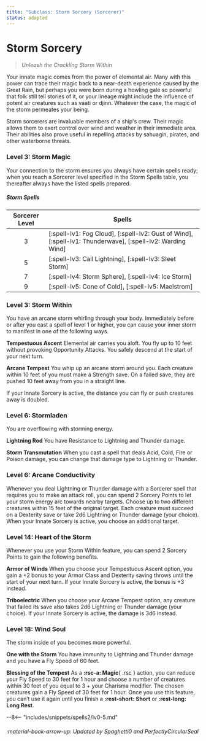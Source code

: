 ```yaml
---
title: "Subclass: Storm Sorcery (Sorcerer)"
status: adapted
---
```


<p style="display:none">
Unleash the Crackling Storm Within
</p>

# Storm Sorcery

> *Unleash the Crackling Storm Within*

Your innate magic comes from the power of elemental air. Many with this power can trace their magic back to a near-death experience caused by the Great Rain, but perhaps you were born during a howling gale so powerful that folk still tell stories of it, or your lineage might include the influence of potent air creatures such as vaati or djinn. Whatever the case, the magic of the storm permeates your being.

Storm sorcerers are invaluable members of a ship's crew. Their magic allows them to exert control over wind and weather in their immediate area. Their abilities also prove useful in repelling attacks by sahuagin, pirates, and other waterborne threats.

### Level 3: Storm Magic

Your connection to the storm ensures you always have certain spells ready; when you reach a Sorcerer level specified in the Storm Spells table, you thereafter always have the listed spells prepared.

##### Storm Spells

| Sorcerer Level | Spells |
|:-:|---|
| 3 | [:spell-lv1: Fog Cloud], [:spell-lv2: Gust of Wind], [:spell-lv1: Thunderwave], [:spell-lv2: Warding Wind] |
| 5 | [:spell-lv3: Call Lightning], [:spell-lv3: Sleet Storm] |
| 7 | [:spell-lv4: Storm Sphere], [:spell-lv4: Ice Storm] |
| 9 | [:spell-lv5: Cone of Cold], [:spell-lv5: Maelstrom] |

### Level 3: Storm Within

You have an arcane storm whirling through your body. Immediately before or after you cast a spell of level 1 or higher, you can cause your inner storm to manifest in one of the following ways.

**Tempestuous Ascent**  Elemental air carries you aloft. You fly up to 10 feet without provoking Opportunity Attacks. You safely descend at the start of your next turn.

**Arcane Tempest**  You whip up an arcane storm around you. Each creature within 10 feet of you must make a Strength save. On a failed save, they are pushed 10 feet away from you in a straight line.

If your Innate Sorcery is active, the distance you can fly or push creatures away is doubled.

### Level 6: Stormladen

You are overflowing with storming energy.

**Lightning Rod**  You have Resistance to Lightning and Thunder damage.

**Storm Transmutation**  When you cast a spell  that deals Acid, Cold, Fire or Poison damage, you can change that damage type to Lightning or Thunder.

### Level 6: Arcane Conductivity

Whenever you deal Lightning or Thunder damage with a Sorcerer spell that requires you to make an attack roll, you can spend 2 Sorcery Points to let your storm energy arc towards nearby targets. Choose up to two different creatures within 15 feet of the original target. Each creature must succeed on a Dexterity save or take 2d6 Lightning or Thunder damage (your choice). When your Innate Sorcery is active, you choose an additional target.

### Level 14: Heart of the Storm

Whenever you use your Storm Within feature, you can spend 2 Sorcery Points to gain the following benefits.

**Armor of Winds**  When you choose your Tempestuous Ascent option, you gain a +2 bonus to your Armor Class and Dexterity saving throws until the start of your next turn. If your Innate Sorcery is active, the bonus is +3 instead.

**Triboelectric**  When you choose your Arcane Tempest option, any creature that failed its save also takes 2d6 Lightning or Thunder damage (your choice). If your Innate Sorcery is active, the damage is 3d6 instead.

### Level 18: Wind Soul

The storm inside of you becomes more powerful.

**One with the Storm**  You have immunity to Lightning and Thunder damage and you have a Fly Speed of 60 feet.

**Blessing of the Tempest**  As a **:rsc-a: Magic**{ .rsc } action, you can reduce your Fly Speed to 30 feet for 1 hour and choose a number of creatures within 30 feet of you equal to 3 + your Charisma modifier. The chosen creatures gain a Fly Speed of 30 feet for 1 hour. Once you use this feature, you can’t use it again until you finish a **:rest-short: Short** or **:rest-long: Long Rest**.

--8<-- "includes/snippets/spells2/lv0-5.md"

###### :material-book-arrow-up: Updated by *Spaghetti0* and *PerfectlyCircularSeal*